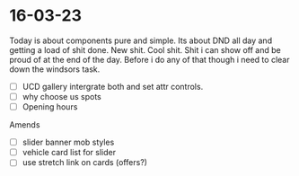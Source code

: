 # 16-03-23

Today is about components pure and simple. Its about DND all day and getting a load of shit done. New shit. Cool shit. Shit i can show off and be proud of at the end of the day. Before i do any of that though i need to clear down the windsors task.

- [ ] UCD gallery intergrate both and set attr controls.
- [ ] why choose us spots
- [ ] Opening hours

Amends
- [ ] slider banner mob styles
- [ ] vehicle card list for slider
- [ ] use stretch link on cards (offers?)

